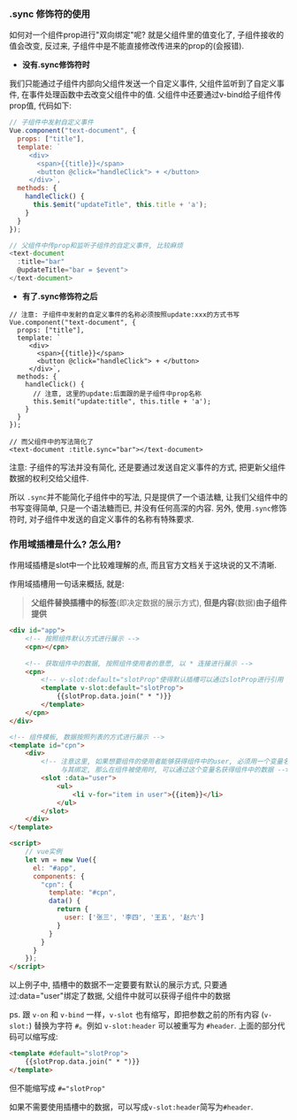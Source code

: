 ### .sync 修饰符的使用

如何对一个组件prop进行"双向绑定"呢? 就是父组件里的值变化了, 子组件接收的值会改变, 反过来, 子组件中是不能直接修改传进来的prop的(会报错).

- **没有.sync修饰符时**

我们只能通过子组件内部向父组件发送一个自定义事件, 父组件监听到了自定义事件, 在事件处理函数中去改变父组件中的值. 父组件中还要通过v-bind给子组件传prop值, 代码如下:

```js
// 子组件中发射自定义事件
Vue.component("text-document", {
  props: ["title"],
  template: `
     <div>
       <span>{{title}}</span>
       <button @click="handleClick"> + </button>
     </div>`,
  methods: {
    handleClick() {
      this.$emit("updateTitle", this.title + 'a');
    }
  }
});

// 父组件中传prop和监听子组件的自定义事件, 比较麻烦
<text-document
  :title="bar"
  @updateTitle="bar = $event">
</text-document>
```

- **有了.sync修饰符之后**

```JS
// 注意: 子组件中发射的自定义事件的名称必须按照update:xxx的方式书写
Vue.component("text-document", {
  props: ["title"],
  template: `
     <div>
       <span>{{title}}</span>
       <button @click="handleClick"> + </button>
     </div>`,
  methods: {
    handleClick() {
      // 注意, 这里的update:后面跟的是子组件中prop名称
      this.$emit("update:title", this.title + 'a');
    }
  }
});

// 而父组件中的写法简化了
<text-document :title.sync="bar"></text-document>
```

注意: 子组件的写法并没有简化, 还是要通过发送自定义事件的方式, 把更新父组件数据的权利交给父组件.

所以 `.sync`并不能简化子组件中的写法, 只是提供了一个语法糖, 让我们父组件中的书写变得简单, 只是一个语法糖而已, 并没有任何高深的内容. 另外, 使用`.sync`修饰符时, 对子组件中发送的自定义事件的名称有特殊要求.



### 作用域插槽是什么? 怎么用?

作用域插槽是slot中一个比较难理解的点, 而且官方文档关于这块说的又不清晰.

作用域插槽用一句话来概括, 就是:

> **父组件替换插槽中的标签**(即决定数据的展示方式), **但是内容**(数据)**由子组件提供**

```HTML
<div id="app">
    <!-- 按照组件默认方式进行展示 -->
    <cpn></cpn>
    
    <!-- 获取组件中的数据, 按照组件使用者的意愿, 以 * 连接进行展示 -->
    <cpn>
        <!-- v-slot:default="slotProp"使得默认插槽可以通过slotProp进行引用 -->
        <template v-slot:default="slotProp">
        	{{slotProp.data.join(" * ")}}
        </template>
    </cpn>
</div>

<!-- 组件模板, 数据按照列表的方式进行展示 -->
<template id="cpn">
    <div>
        <!-- 注意这里, 如果想要组件的使用者能够获得组件中的user, 必须用一个变量名data(名称任取)
			 与其绑定, 那么在组件被使用时, 可以通过这个变量名获得组件中的数据 -->
        <slot :data="user">
        	<ul>
                <li v-for="item in user">{{item}}</li>
            </ul>
        </slot>
    </div>
</template>

<script>
    // vue实例
    let vm = new Vue({
      el: "#app",
      components: {
        "cpn": {
          template: "#cpn",
          data() {
            return {
              user: ['张三', '李四', '王五', '赵六']
            }
          }
        }
      }
    });
</script>
```

以上例子中, 插槽中的数据不一定要要有默认的展示方式, 只要通过:data="user"绑定了数据, 父组件中就可以获得子组件中的数据

ps. 跟 `v-on` 和 `v-bind` 一样，`v-slot` 也有缩写，即把参数之前的所有内容 (`v-slot:`) 替换为字符 `#`。例如 `v-slot:header` 可以被重写为 `#header`.  上面的部分代码可以缩写成:

```HTML
<template #default="slotProp">
    {{slotProp.data.join(" * ")}}
</template>
```

但不能缩写成 `#="slotProp"`

如果不需要使用插槽中的数据，可以写成`v-slot:header`简写为`#header`.